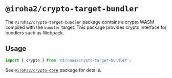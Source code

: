 # `@iroha2/crypto-target-bundler`

The `@iroha2/crypto-target-bundler` package contains a crypto WASM compiled with the `bundler` target.
This package provides crypto interface for bundlers such as Webpack.

## Usage

```ts
import { crypto } from '@iroha2/crypto-target-bundler';
```

See [`@iroha2/crypto-core`](../core/) package for details.
